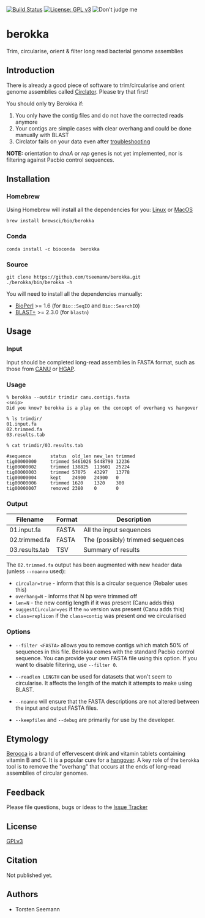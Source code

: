 [![Build Status](https://travis-ci.org/tseemann/berokka.svg?branch=master)](https://travis-ci.org/tseemann/berokka)
[![License: GPL v3](https://img.shields.io/badge/License-GPL%20v3-blue.svg)](https://www.gnu.org/licenses/gpl-3.0)
![Don't judge me](https://img.shields.io/badge/Language-Perl_5-steelblue.svg)

# berokka
Trim, circularise, orient & filter long read bacterial genome assemblies

## Introduction

There is already a good piece of software to trim/circularise and orient
genome assemblies called [Circlator](https://sanger-pathogens.github.io/circlator/).
Please try that first!

You should only try Berokka if:

1. You only have the contig files and do not have the corrected reads anymore
2. Your contigs are simple cases with clear overhang and could be done manually with BLAST
3. Circlator fails on your data even after [troubleshooting](https://github.com/sanger-pathogens/circlator/wiki/Troubleshooting)

**NOTE:** orientation to *dnaA* or *rep* genes is not yet implemented,
nor is filtering against Pacbio control sequences.

## Installation

### Homebrew
Using Homebrew will install all the dependencies for you:
[Linux](http://linuxbrew.sh) or [MacOS](http://brew.sh)
```
brew install brewsci/bio/berokka
```

### Conda
```
conda install -c bioconda  berokka
```

### Source
```
git clone https://github.com/tseemann/berokka.git
./berokka/bin/berokka -h
```
You will need to install all the dependencies manually:
* [BioPerl](http://bioperl.org/) >= 1.6 (for `Bio::SeqIO` and `Bio::SearchIO`)
* [BLAST+](ftp://ftp.ncbi.nlm.nih.gov/blast/executables/blast+/LATEST/) >= 2.3.0 (for `blastn`)

## Usage

### Input

Input should be completed long-read assemblies in FASTA format, such as those from
[CANU](https://github.com/marbl/canu)
or
[HGAP](https://github.com/PacificBiosciences/Bioinformatics-Training/wiki/HGAP-in-SMRT-Analysis).

### Usage

```
% berokka --outdir trimdir canu.contigs.fasta
<snip>
Did you know? berokka is a play on the concept of overhang vs hangover

% ls trimdir/
01.input.fa
02.trimmed.fa
03.results.tab

% cat trimdir/03.results.tab

#sequence       status  old_len new_len trimmed
tig00000000     trimmed 5461026 5448790 12236
tig00000002     trimmed 138825  113601  25224
tig00000003     trimmed 57075   43297   13778
tig00000004     kept    24900   24900   0
tig00000006     trimmed 1620    1320    300
tig00000007     removed 2380    0       0
```

### Output

Filename | Format | Description
---------|--------|--------------
01.input.fa | FASTA | All the input sequences
02.trimmed.fa | FASTA | The (possibly) trimmed sequences
03.results.tab | TSV | Summary of results

The `02.trimmed.fa` output has been augmented with new header data (unless `--noanno` used):
* `circular=true` - inform that this is a circular sequence (Rebaler uses this)
* `overhang=N` - informs that N bp were trimmed off
* `len=N` - the new contig length if it was present (Canu adds this)
* `suggestCircular=yes` if the `no` version was present (Canu adds this)
* `class=replicon` if the `class=contig` was present *and* we circularised

### Options

* `--filter <FASTA>` allows you to remove contigs which match 50% of sequences in this file.
Berokka comes with the standard Pacbio control sequence. You can provide your own FASTA file
using this option. If you want to disable filtering, use `--filter 0`.

* `--readlen LENGTH` can be used for datasets that won't seem to circularise. 
It affects the length of the match it attempts to make using BLAST.

* `--noanno` will ensure that the FASTA descriptions are not altered between the input
and output FASTA files.

* `--keepfiles` and `--debug` are primarily for use by the developer.

## Etymology

[Berocca](https://en.wikipedia.org/wiki/Berocca) is a brand of effervescent drink and vitamin tablets containing vitamin B and C.
It is a popular cure for a [hangover](https://en.wikipedia.org/wiki/Hangover). A key role of the `berokka` tool is to remove the
"overhang" that occurs at the ends of long-read assemblies of circular genomes.

## Feedback

Please file questions, bugs or ideas to the [Issue Tracker](https://github.com/tseemann/berokka/issues)

## License

[GPLv3](https://raw.githubusercontent.com/tseemann/berokka/master/LICENSE)

## Citation

Not published yet.

## Authors

* Torsten Seemann

